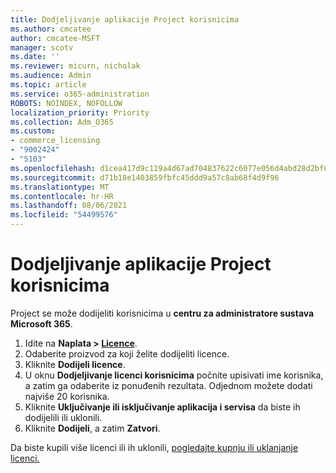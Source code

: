 ```yaml
---
title: Dodjeljivanje aplikacije Project korisnicima
ms.author: cmcatee
author: cmcatee-MSFT
manager: scotv
ms.date: ''
ms.reviewer: micurn, nicholak
ms.audience: Admin
ms.topic: article
ms.service: o365-administration
ROBOTS: NOINDEX, NOFOLLOW
localization_priority: Priority
ms.collection: Adm_O365
ms.custom:
- commerce_licensing
- "9002424"
- "5103"
ms.openlocfilehash: d1cea417d9c119a4d67ad704837622c6077e056d4abd28d2bf89e71f4edefee1
ms.sourcegitcommit: d71b18e1403859fbfc45ddd9a57c8ab68f4d9f96
ms.translationtype: MT
ms.contentlocale: hr-HR
ms.lasthandoff: 08/06/2021
ms.locfileid: "54499576"
---
```

# <a name="assign-project-to-users"></a>Dodjeljivanje aplikacije Project korisnicima

Project se može dodijeliti korisnicima u **centru za administratore sustava Microsoft 365**.

1. Idite na **Naplata > [Licence](https://go.microsoft.com/fwlink/p/?linkid=842264)**.
2. Odaberite proizvod za koji želite dodijeliti licence.
3. Kliknite **Dodijeli licence**.
4. U oknu **Dodjeljivanje licenci korisnicima** počnite upisivati ime korisnika, a zatim ga odaberite iz ponuđenih rezultata. Odjednom možete dodati najviše 20 korisnika.
5. Kliknite **Uključivanje ili isključivanje aplikacija i servisa** da biste ih dodijelili ili uklonili.
6. Kliknite **Dodijeli**, a zatim **Zatvori**.

Da biste kupili više licenci ili ih uklonili, [pogledajte kupnju ili uklanjanje licenci.](/microsoft-365/commerce/licenses/buy-licenses#buy-or-remove-licenses-for-your-business-subscription)